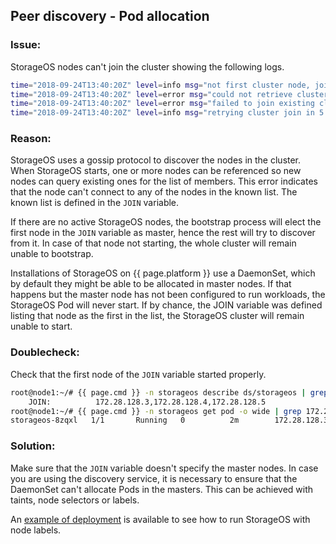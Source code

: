 ## Peer discovery - Pod allocation

### Issue:
StorageOS nodes can't join the cluster showing the following logs.

```bash
time="2018-09-24T13:40:20Z" level=info msg="not first cluster node, joining first node" action=create address=172.28.128.5 category=etcd host=node3 module=cp target=172.28.128.6
time="2018-09-24T13:40:20Z" level=error msg="could not retrieve cluster config from api" status_code=503
time="2018-09-24T13:40:20Z" level=error msg="failed to join existing cluster" action=create category=etcd endpoint="172.28.128.3,172.28.128.4,172.28.128.5,172.28.128.6" error="503 Service Unavailable" module=cp
time="2018-09-24T13:40:20Z" level=info msg="retrying cluster join in 5 seconds..." action=create category=etcd module=cp
```

### Reason:
StorageOS uses a gossip protocol to discover the nodes in the cluster. When StorageOS starts, one
or more nodes can be referenced so new nodes can query existing ones for the list of members. This error
indicates that the node can't connect to any of the nodes in the known list. The known list is
defined in the `JOIN` variable.

If there are no active StorageOS nodes, the bootstrap process will elect the first node in the `JOIN` variable 
as master, hence the rest will try to discover from it. In case of that node not starting, the whole cluster will remain unable to bootstrap.

Installations of StorageOS on {{ page.platform }} use a DaemonSet, which by default they might be able to be allocated in master nodes.
If that happens but the master node has not been configured to run workloads, the StorageOS Pod will never start. If by chance, the JOIN variable was defined listing that node as the first in the list, the StorageOS cluster will remain unable to start.

### Doublecheck:

Check that the first node of the `JOIN` variable started properly.

```bash
root@node1:~/# {{ page.cmd }} -n storageos describe ds/storageos | grep JOIN
    JOIN:          172.28.128.3,172.28.128.4,172.28.128.5
root@node1:~/# {{ page.cmd }} -n storageos get pod -o wide | grep 172.28.128.3
storageos-8zqxl   1/1       Running   0          2m        172.28.128.3   node1
```

### Solution:

Make sure that the `JOIN` variable doesn't specify the master nodes. In case you are using the discovery service, it is necessary to ensure that the DaemonSet can't allocate Pods in the masters. This can be achieved with taints, node selectors or labels.

An [example of deployment](https://github.com/storageos/deploy/tree/master/k8s/deploy-storageos/labeled-deployment) is available to see how to run StorageOS with node labels.
